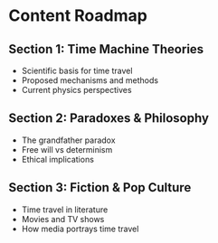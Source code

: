 # Content Roadmap

## Section 1: Time Machine Theories
- Scientific basis for time travel
- Proposed mechanisms and methods
- Current physics perspectives

## Section 2: Paradoxes & Philosophy
- The grandfather paradox
- Free will vs determinism
- Ethical implications

## Section 3: Fiction & Pop Culture
- Time travel in literature
- Movies and TV shows
- How media portrays time travel
